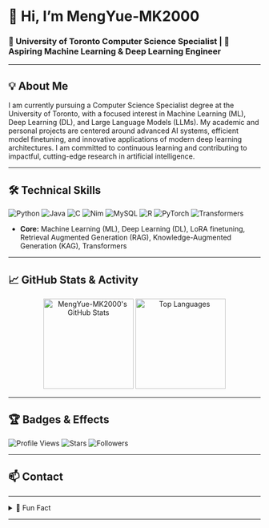 # 👋 Hi, I’m MengYue-MK2000

### 🏫 University of Toronto Computer Science Specialist | 🚀 Aspiring Machine Learning & Deep Learning Engineer

---

## 💡 About Me

I am currently pursuing a Computer Science Specialist degree at the University of Toronto, with a focused interest in Machine Learning (ML), Deep Learning (DL), and Large Language Models (LLMs). My academic and personal projects are centered around advanced AI systems, efficient model finetuning, and innovative applications of modern deep learning architectures. I am committed to continuous learning and contributing to impactful, cutting-edge research in artificial intelligence.

---

## 🛠️ Technical Skills

![Python](https://img.shields.io/badge/Python-3776AB?style=flat&logo=python&logoColor=white)
![Java](https://img.shields.io/badge/Java-007396?style=flat&logo=java&logoColor=white)
![C](https://img.shields.io/badge/C-00599C?style=flat&logo=c&logoColor=white)
![Nim](https://img.shields.io/badge/Nim-FFE953?style=flat&logo=nim&logoColor=white)
![MySQL](https://img.shields.io/badge/MySQL-4479A1?style=flat&logo=mysql&logoColor=white)
![R](https://img.shields.io/badge/R-276DC3?style=flat&logo=r&logoColor=white)
![PyTorch](https://img.shields.io/badge/PyTorch-EE4C2C?style=flat&logo=pytorch&logoColor=white)
![Transformers](https://img.shields.io/badge/Transformers-FFD43B?style=flat&logo=python&logoColor=black)

- **Core:** Machine Learning (ML), Deep Learning (DL), LoRA finetuning, Retrieval Augmented Generation (RAG), Knowledge-Augmented Generation (KAG), Transformers

---

## 📈 GitHub Stats & Activity

<div align="center">
  <img src="https://github-readme-stats.vercel.app/api?username=MengYue-MK2000&show_icons=true&theme=tokyonight&count_private=true" alt="MengYue-MK2000's GitHub Stats" height="180"/>
  <img src="https://github-readme-stats.vercel.app/api/top-langs/?username=MengYue-MK2000&layout=compact&theme=tokyonight" alt="Top Languages" height="180"/>
</div>

---

## 🏆 Badges & Effects

![Profile Views](https://komarev.com/ghpvc/?username=MengYue-MK2000&color=brightgreen&style=flat)
![Stars](https://img.shields.io/github/stars/MengYue-MK2000?style=flat)
![Followers](https://img.shields.io/github/followers/MengYue-MK2000?style=flat)

---

## 📫 Contact



---

<details>
<summary>🌟 Fun Fact</summary>

I am deeply enthusiastic about advancing the state of the art in ML, DL, and LLMs, with a focus on practical and scalable AI solutions.

</details>

---

<!--
Feel free to add new sections as you grow your profile!
-->
